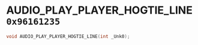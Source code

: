 # AUDIO_PLAY_PLAYER_HOGTIE_LINE `0x96161235`

```cpp
void AUDIO_PLAY_PLAYER_HOGTIE_LINE(int _Unk0);
```